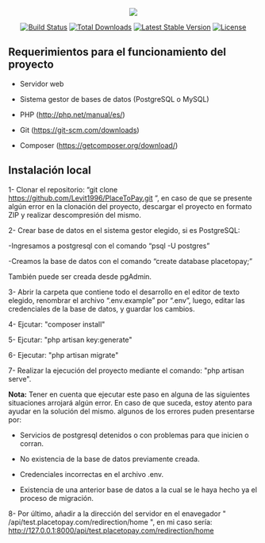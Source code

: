 <p align="center"><img src="https://laravel.com/assets/img/components/logo-laravel.svg"></p>

<p align="center">
<a href="https://travis-ci.org/laravel/framework"><img src="https://travis-ci.org/laravel/framework.svg" alt="Build Status"></a>
<a href="https://packagist.org/packages/laravel/framework"><img src="https://poser.pugx.org/laravel/framework/d/total.svg" alt="Total Downloads"></a>
<a href="https://packagist.org/packages/laravel/framework"><img src="https://poser.pugx.org/laravel/framework/v/stable.svg" alt="Latest Stable Version"></a>
<a href="https://packagist.org/packages/laravel/framework"><img src="https://poser.pugx.org/laravel/framework/license.svg" alt="License"></a>
</p>


## Requerimientos para el funcionamiento del proyecto
<p align="left">
    
- Servidor web
    
- Sistema gestor de bases de datos (PostgreSQL o MySQL)    

- PHP (http://php.net/manual/es/)

- Git (https://git-scm.com/downloads)

- Composer (https://getcomposer.org/download/)
    
## Instalación local 

1- Clonar el repositorio: “git clone https://github.com/Levit1996/PlaceToPay.git ”, en caso de que se presente algún error en la clonación del proyecto, descargar el proyecto en formato ZIP y realizar descompresión del mismo.

2- Crear base de datos en el sistema gestor elegido, si es PostgreSQL:
   
   -Ingresamos a postgresql con el comando “psql -U postgres” 
   
   -Creamos la base de datos con el comando “create database placetopay;”
   
También puede ser creada desde pgAdmin.
           
3- Abrir la carpeta que contiene todo el desarrollo en el editor de texto elegido, renombrar el archivo “.env.example” por “.env”, luego, editar las credenciales de la base de datos, y guardar los cambios.

4- Ejcutar: "composer install"

5- Ejcutar: "php artisan key:generate"

6- Ejecutar: "php artisan migrate"

7- Realizar la ejecución del proyecto mediante el comando: "php artisan serve".

<b>Nota:</b> Tener en cuenta que ejecutar este paso en alguna de las siguientes situaciones arrojará algún error. En caso de que suceda, estoy atento para ayudar en la solución del mismo. algunos de los errores puden presentarse por:  

- Servicios de postgresql detenidos o con problemas para que inicien o corran. 

- No existencia de la base de datos previamente creada. 

- Credenciales incorrectas en el archivo .env. 

- Existencia de una anterior base de datos a la cual se le haya hecho ya el proceso de migración. 
    
</p>


8- Por último, añadir a la dirección del servidor en el enavegador " /api/test.placetopay.com/redirection/home ", en mi caso sería: http://127.0.0.1:8000/api/test.placetopay.com/redirection/home  









